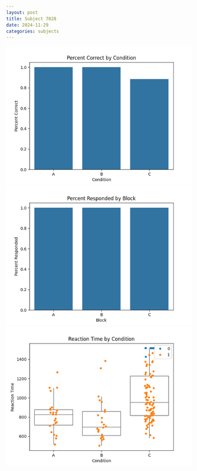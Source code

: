 ```yaml
---
layout: post
title: Subject 7028
date: 2024-11-29
categories: subjects
---
```


![](data/7028/run-1/7028_ATS_percent_correct.png)
![](data/7028/run-1/7028_ATS_percent_responded.png)
![](data/7028/run-1/7028_ATS_rt.png)
